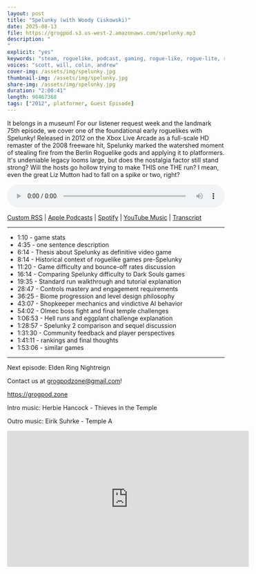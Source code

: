 ```yaml
---
layout: post
title: "Spelunky (with Woody Ciskowski)"
date: 2025-08-13
file: https://grogpod.s3.us-west-2.amazonaws.com/spelunky.mp3
description: "
"
explicit: "yes" 
keywords: "steam, roguelike, podcast, gaming, rogue-like, rogue-lite, roguelite, spelunky, platformer, derek yu"
voices: "scott, will, colin, andrew"
cover-img: /assets/img/spelunky.jpg
thumbnail-img: /assets/img/spelunky.jpg
share-img: /assets/img/spelunky.jpg
duration: "2:00:41"
length: 98467368    
tags: ["2012", platformer, Guest Episode]
---
```


It belongs in a museum! For our listener request week and the landmark 75th episode, we cover one of the foundational early roguelikes with Spelunky! Released in 2012 on the Xbox Live Arcade as a full-scale HD remaster of the 2008 freeware hit, Spelunky marked the watershed moment of stealing fire from the Berlin Roguelike gods and applying it to platformers. It's undeniable legacy looms large, but does the nostalgia factor still stand strong? Will the hosts go hollow trying to make THIS one THE run? I mean, even the great Liz Mutton had to fall on a spike or two, right?

<div class="container">
  <audio controls style="width: 100%;">
    <source src="https://grogpod.s3.us-west-2.amazonaws.com/spelunky.mp3">
  </audio>
</div>

[Custom RSS](https://grogpod.zone/feed.xml) | [Apple Podcasts](https://podcasts.apple.com/us/podcast/spelunky-with-woody-ciskowski/id1650474911?i=1000721767096) | [Spotify](https://open.spotify.com/episode/09zokcD1xBnnWgYruShhTo) | [YouTube Music](https://music.youtube.com/playlist?list=PL-ShOmyMvd4jYFChE6tgj0JYG8RKK4xe0) | [Transcript](https://github.com/ScottBurger/going_rogue_podcast/blob/master/docs/transcripts/spelunky.txt)

---
* 1:10 - game stats
* 4:35 - one sentence description
* 6:14 - Thesis about Spelunky as definitive video game
* 8:14 - Historical context of roguelike games pre-Spelunky
* 11:20 - Game difficulty and bounce-off rates discussion
* 16:14 - Comparing Spelunky difficulty to Dark Souls games
* 19:35 - Standard run walkthrough and tutorial explanation
* 28:47 - Controls mastery and engagement requirements
* 36:25 - Biome progression and level design philosophy
* 43:07 - Shopkeeper mechanics and vindictive AI behavior
* 54:02 - Olmec boss fight and final temple challenges
* 1:06:53 - Hell runs and eggplant challenge explanation
* 1:28:57 - Spelunky 2 comparison and sequel discussion
* 1:31:30 - Community feedback and player perspectives
* 1:41:11 - rankings and final thoughts
* 1:53:06 - similar games
  
---

Next episode: Elden Ring Nightreign

Contact us at grogpodzone@gmail.com!

https://grogpod.zone

Intro music: Herbie Hancock - Thieves in the Temple

Outro music: Eirik Suhrke - Temple A


<div class="embed-responsive embed-responsive-16by9">
<iframe width="560" height="315" src="https://www.youtube.com/embed/oONd3D1n03U" title="YouTube video player" frameborder="0" allow="accelerometer; autoplay; clipboard-write; encrypted-media; gyroscope; picture-in-picture" allowfullscreen></iframe>
</div>
